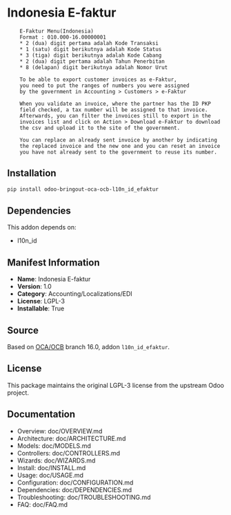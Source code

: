 # Indonesia E-faktur


        E-Faktur Menu(Indonesia)
        Format : 010.000-16.00000001
        * 2 (dua) digit pertama adalah Kode Transaksi
        * 1 (satu) digit berikutnya adalah Kode Status
        * 3 (tiga) digit berikutnya adalah Kode Cabang
        * 2 (dua) digit pertama adalah Tahun Penerbitan
        * 8 (delapan) digit berikutnya adalah Nomor Urut

        To be able to export customer invoices as e-Faktur,
        you need to put the ranges of numbers you were assigned
        by the government in Accounting > Customers > e-Faktur

        When you validate an invoice, where the partner has the ID PKP
        field checked, a tax number will be assigned to that invoice.
        Afterwards, you can filter the invoices still to export in the
        invoices list and click on Action > Download e-Faktur to download
        the csv and upload it to the site of the government.

        You can replace an already sent invoice by another by indicating
        the replaced invoice and the new one and you can reset an invoice
        you have not already sent to the government to reuse its number.
    

## Installation

```bash
pip install odoo-bringout-oca-ocb-l10n_id_efaktur
```

## Dependencies

This addon depends on:
- l10n_id

## Manifest Information

- **Name**: Indonesia E-faktur
- **Version**: 1.0
- **Category**: Accounting/Localizations/EDI
- **License**: LGPL-3
- **Installable**: True

## Source

Based on [OCA/OCB](https://github.com/OCA/OCB) branch 16.0, addon `l10n_id_efaktur`.

## License

This package maintains the original LGPL-3 license from the upstream Odoo project.

## Documentation

- Overview: doc/OVERVIEW.md
- Architecture: doc/ARCHITECTURE.md
- Models: doc/MODELS.md
- Controllers: doc/CONTROLLERS.md
- Wizards: doc/WIZARDS.md
- Install: doc/INSTALL.md
- Usage: doc/USAGE.md
- Configuration: doc/CONFIGURATION.md
- Dependencies: doc/DEPENDENCIES.md
- Troubleshooting: doc/TROUBLESHOOTING.md
- FAQ: doc/FAQ.md
